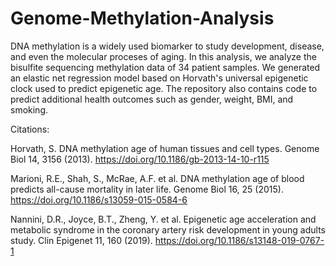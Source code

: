 # Genome-Methylation-Analysis
DNA methylation is a widely used biomarker to study development, disease, and even the molecular proceses of aging. In this analysis, we analyze the bisulfite sequencing methylation data of 34 patient samples. We generated an elastic net regression model based on Horvath's universal epigenetic clock used to predict epigenetic age. The repository also contains code to predict additional health outcomes such as gender, weight, BMI, and smoking.












Citations: 

Horvath, S. DNA methylation age of human tissues and cell types. Genome Biol 14, 3156 (2013). https://doi.org/10.1186/gb-2013-14-10-r115

Marioni, R.E., Shah, S., McRae, A.F. et al. DNA methylation age of blood predicts all-cause mortality in later life. Genome Biol 16, 25 (2015). https://doi.org/10.1186/s13059-015-0584-6

Nannini, D.R., Joyce, B.T., Zheng, Y. et al. Epigenetic age acceleration and metabolic syndrome in the coronary artery risk development in young adults study. Clin Epigenet 11, 160 (2019). https://doi.org/10.1186/s13148-019-0767-1

